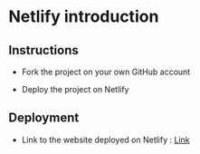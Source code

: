 # Netlify introduction

## Instructions

- Fork the project on your own GitHub account

- Deploy the project on Netlify

## Deployment

- Link to the website deployed on Netlify : [Link](https://lucid-saha-44a299.netlify.com/)
